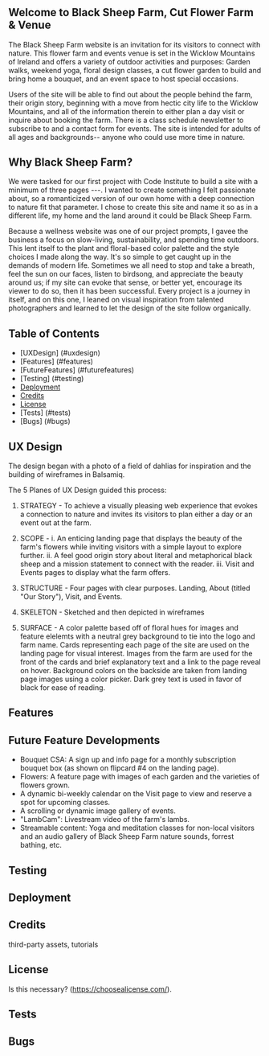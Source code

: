 # <Black Sheep Farm>

## Welcome to Black Sheep Farm, Cut Flower Farm & Venue <add logo and heading text>
The Black Sheep Farm website is an invitation for its visitors to connect with nature. This flower farm and events venue is set in the Wicklow Mountains of Ireland and offers a variety of outdoor activities and purposes: Garden walks, weekend yoga, floral design classes, a cut flower garden to build and bring home a bouquet, and an event space to host special occasions.

Users of the site will be able to find out about the people behind the farm, their origin story, beginning with a move from hectic city life to the Wicklow Mountains, and all of the information therein to either plan a day visit or inquire about booking the farm. There is a class schedule newsletter to subscribe to and a contact form for events. The site is intended for adults of all ages and backgrounds-- anyone who could use more time in nature.

## Why Black Sheep Farm? 
We were tasked for our first project with Code Institute to build a site with a minimum of three pages ---. I wanted to create something I felt passionate about, so a romanticized version of our own home with a deep connection to nature fit that parameter. I chose to create this site and name it so as in a different life, my home and the land around it could be Black Sheep Farm. 

Because a wellness website was one of our project prompts, I gavee the business a focus on slow-living, sustainability, and spending time outdoors. This lent itself to the plant and floral-based color palette and the style choices I made along the way. It's so simple to get caught up in the demands of modern life. Sometimes we all need to stop and take a breath, feel the sun on our faces, listen to birdsong, and appreciate the beauty around us; if my site can evoke that sense, or better yet, encourage its viewer to do so, then it has been successful. Every project is a journey in itself, and on this one, I leaned on visual inspiration from talented photographers and learned to let the design of the site follow organically.

<add screenshot from amiresponsive>

## Table of Contents

- [UXDesign] (#uxdesign)
- [Features] (#features)
- [FutureFeatures] (#futurefeatures)
- [Testing] (#testing)
- [Deployment](#deployment)
- [Credits](#credits)
- [License](#license)
- [Tests] (#tests)
- [Bugs] (#bugs)


## UX Design <add image of dahlias>
The design began with a photo of a field of dahlias for inspiration and the building of wireframes in Balsamiq. 

The 5 Planes of UX Design guided this process:

1. STRATEGY -
   To achieve a visually pleasing web experience that evokes a connection to nature and invites its visitors to plan either a day or an event out at the farm.

2. SCOPE -
   i.  An enticing landing page that displays the beauty of the farm's flowers while inviting visitors with a simple layout to explore further.
   ii. A feel good origin story about literal and metaphorical black sheep and a mission statement to connect with the reader.
   iii. Visit and Events pages to display what the farm offers.

3. STRUCTURE -
   Four pages with clear purposes. Landing, About (titled "Our Story"), Visit, and Events.

4. SKELETON -
   Sketched and then depicted in wireframes

5. SURFACE - 
   A color palette based off of floral hues for images and feature elelemts with a neutral grey background to tie into the logo and farm name. Cards representing each page of the site are used on the landing page for visual interest. Images from the farm are used for the front of the cards and brief explanatory text and a link to the page reveal on hover. Background colors on the backside are taken from landing page images using a color picker. Dark grey text is used in favor of black for ease of reading.

## Features   

## Future Feature Developments
- Bouquet CSA: A sign up and info page for a monthly subscription bouquet box (as shown on flipcard #4 on the landing page).
- Flowers: A feature page with images of each garden and the varieties of flowers grown.
- A dynamic bi-weekly calendar on the Visit page to view and reserve a spot for upcoming classes. 
- A scrolling or dynamic image gallery of events.
- "LambCam": Livestream video of the farm's lambs.
- Streamable content: Yoga and meditation classes for non-local visitors and an audio gallery of Black Sheep Farm nature sounds, forrest bathing, etc.

## Testing

## Deployment

## Credits

third-party assets, tutorials

## License
Is this necessary?
(https://choosealicense.com/).

## Tests

## Bugs
